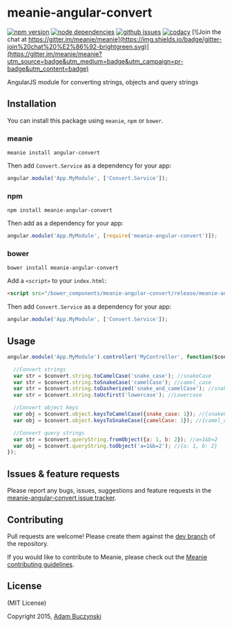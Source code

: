 # meanie-angular-convert

[![npm version](https://img.shields.io/npm/v/meanie-angular-convert.svg)](https://www.npmjs.com/package/meanie-angular-convert)
[![node dependencies](https://david-dm.org/meanie/angular-convert.svg)](https://david-dm.org/meanie/angular-convert)
[![github issues](https://img.shields.io/github/issues/meanie/angular-convert.svg)](https://github.com/meanie/angular-convert/issues)
[![codacy](https://img.shields.io/codacy/bfb2443861974cd1a48cc49e5c350155.svg)](https://www.codacy.com/app/meanie/angular-convert)
[![Join the chat at https://gitter.im/meanie/meanie](https://img.shields.io/badge/gitter-join%20chat%20%E2%86%92-brightgreen.svg)](https://gitter.im/meanie/meanie?utm_source=badge&utm_medium=badge&utm_campaign=pr-badge&utm_content=badge)

AngularJS module for converting strings, objects and query strings

## Installation

You can install this package using `meanie`, `npm` or `bower`.

### meanie

```shell
meanie install angular-convert
```

Then add `Convert.Service` as a dependency for your app:

```js
angular.module('App.MyModule', ['Convert.Service']);
```

### npm

```shell
npm install meanie-angular-convert
```

Then add as a dependency for your app:

```js
angular.module('App.MyModule', [require('meanie-angular-convert')]);
```

### bower

```shell
bower install meanie-angular-convert
```

Add a `<script>` to your `index.html`:

```html
<script src="/bower_components/meanie-angular-convert/release/meanie-angular-convert.js"></script>
```

Then add `Convert.Service` as a dependency for your app:

```js
angular.module('App.MyModule', ['Convert.Service']);
```

## Usage

```js
angular.module('App.MyModule').controller('MyController', function($convert) {

  //Convert strings
  var str = $convert.string.toCamelCase('snake_case'); //snakeCase
  var str = $convert.string.toSnakeCase('camelCase'); //camel_case
  var str = $convert.string.toDasherized('snake_and_camelCase'); //snake-and-camel-case
  var str = $convert.string.toUcfirst('lowercase'); //Lowercase

  //Convert object keys
  var obj = $convert.object.keysToCamelCase({snake_case: 1}); //{snakeCase: 1}
  var obj = $convert.object.keysToSnakeCase({camelCase: 1}); //{camel_case: 1}

  //Convert query strings
  var str = $convert.queryString.fromObject({a: 1, b: 2}); //a=1&b=2
  var obj = $convert.queryString.toObject('a=1&b=2'); //{a: 1, b: 2}
});
```

## Issues & feature requests

Please report any bugs, issues, suggestions and feature requests in the [meanie-angular-convert issue tracker](https://github.com/meanie/angular-convert/issues).

## Contributing

Pull requests are welcome! Please create them against the [dev branch](https://github.com/meanie/angular-convert/tree/dev) of the repository.

If you would like to contribute to Meanie, please check out the [Meanie contributing guidelines](https://github.com/meanie/meanie/blob/master/CONTRIBUTING.md).

## License

(MIT License)

Copyright 2015, [Adam Buczynski](http://adambuczynski.com)
